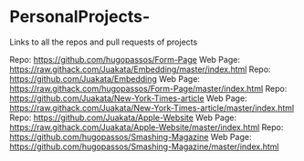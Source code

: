 # PersonalProjects-
Links to all the repos and pull requests of projects

Repo: https://github.com/hugopassos/Form-Page Web Page: https://raw.githack.com/Juakata/Embedding/master/index.html
Repo: https://github.com/Juakata/Embedding Web Page: https://raw.githack.com/hugopassos/Form-Page/master/index.html
Repo: https://github.com/Juakata/New-York-Times-article Web Page: https://raw.githack.com/Juakata/New-York-Times-article/master/index.html
Repo: https://github.com/Juakata/Apple-Website Web Page: https://raw.githack.com/Juakata/Apple-Website/master/index.html
Repo: https://github.com/hugopassos/Smashing-Magazine Web Page: https://github.com/hugopassos/Smashing-Magazine/master/index.html

